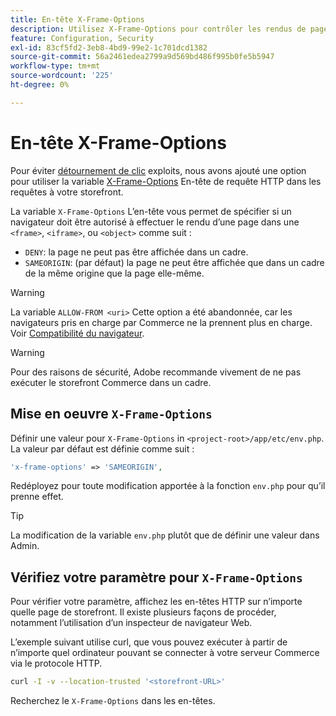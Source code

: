 ```yaml
---
title: En-tête X-Frame-Options
description: Utilisez X-Frame-Options pour contrôler les rendus de page.
feature: Configuration, Security
exl-id: 83cf5fd2-3eb8-4bd9-99e2-1c701dcd1382
source-git-commit: 56a2461edea2799a9d569bd486f995b0fe5b5947
workflow-type: tm+mt
source-wordcount: '225'
ht-degree: 0%

---
```


# En-tête X-Frame-Options

Pour éviter [détournement de clic](https://owasp.org/www-community/attacks/Clickjacking) exploits, nous avons ajouté une option pour utiliser la variable [X-Frame-Options](https://datatracker.ietf.org/doc/html/rfc7034) En-tête de requête HTTP dans les requêtes à votre storefront.

La variable `X-Frame-Options` L’en-tête vous permet de spécifier si un navigateur doit être autorisé à effectuer le rendu d’une page dans une `<frame>`, `<iframe>`, ou `<object>` comme suit :

- `DENY`: la page ne peut pas être affichée dans un cadre.
- `SAMEORIGIN`: (par défaut) la page ne peut être affichée que dans un cadre de la même origine que la page elle-même.

>[!WARNING]
>
>La variable `ALLOW-FROM <uri>` Cette option a été abandonnée, car les navigateurs pris en charge par Commerce ne la prennent plus en charge. Voir [Compatibilité du navigateur](https://developer.mozilla.org/en-US/docs/Web/HTTP/Headers/X-Frame-Options#browser_compatibility).

>[!WARNING]
>
>Pour des raisons de sécurité, Adobe recommande vivement de ne pas exécuter le storefront Commerce dans un cadre.

## Mise en oeuvre `X-Frame-Options`

Définir une valeur pour `X-Frame-Options` in `<project-root>/app/etc/env.php`. La valeur par défaut est définie comme suit :

```php
'x-frame-options' => 'SAMEORIGIN',
```

Redéployez pour toute modification apportée à la fonction `env.php` pour qu’il prenne effet.

>[!TIP]
>
>La modification de la variable `env.php` plutôt que de définir une valeur dans Admin.

## Vérifiez votre paramètre pour `X-Frame-Options`

Pour vérifier votre paramètre, affichez les en-têtes HTTP sur n’importe quelle page de storefront. Il existe plusieurs façons de procéder, notamment l’utilisation d’un inspecteur de navigateur Web.

L’exemple suivant utilise curl, que vous pouvez exécuter à partir de n’importe quel ordinateur pouvant se connecter à votre serveur Commerce via le protocole HTTP.

```bash
curl -I -v --location-trusted '<storefront-URL>'
```

Recherchez le `X-Frame-Options` dans les en-têtes.
